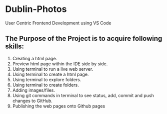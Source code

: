 # Dublin-Photos
 User Centric Frontend Development using VS Code

## The Purpose of the Project is to acquire following skills:
<ol>
<li>Creating a html page.</li>
<li>Preview html page within the IDE side by side.</li>
<li>Using terminal to run a live web server.</li>
<li>Using terminal to create a html page.</li>
<li>Using terminal to explore folders.</li>
<li>Using terminal to create folders.</li>
<li>Adding images/files.</li>
<li>Using git commands in terminal to see status, add, commit and push changes to GitHub.</li>
<li>Publishing the web pages onto Github pages </li>
</ol>

